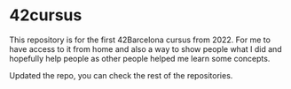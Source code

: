 # 42cursus
This repository is for the first 42Barcelona cursus from 2022. For me to have access to it from home and also a way to show people what I did and hopefully help people as other people helped me learn some concepts.

Updated the repo, you can check the rest of the repositories.
